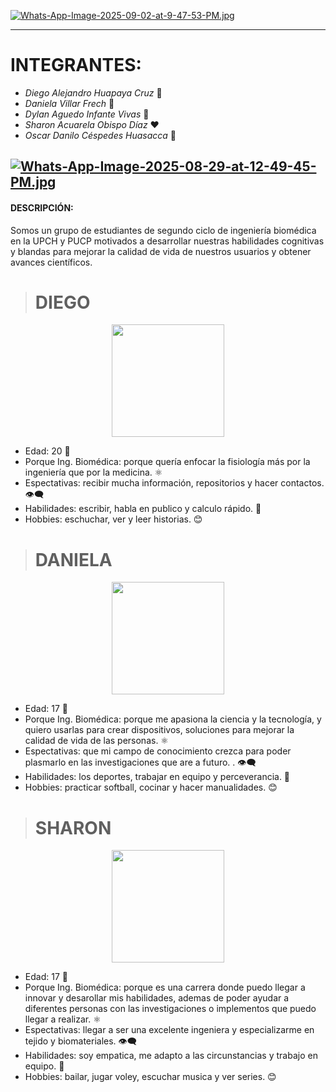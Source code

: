 [![Whats-App-Image-2025-09-02-at-9-47-53-PM.jpg](https://i.postimg.cc/TP9jrYJr/Whats-App-Image-2025-09-02-at-9-47-53-PM.jpg)](https://postimg.cc/06zJvv3Q)

------------
#  **INTEGRANTES:**
- _Diego Alejandro Huapaya Cruz_ 💜
- _Daniela Villar Frech_ 💙
- _Dylan Aguedo Infante Vivas_ 💚
- _Sharon Acuarela Obispo Díaz_ ❤️
- _Oscar Danilo Céspedes Huasacca_ 🧡

[![Whats-App-Image-2025-08-29-at-12-49-45-PM.jpg](https://i.postimg.cc/hvxf12RH/Whats-App-Image-2025-08-29-at-12-49-45-PM.jpg)](https://postimg.cc/tnqqXtT5)
------------
#### **DESCRIPCIÓN:**
Somos un grupo de estudiantes de segundo ciclo de ingeniería biomédica en la UPCH y PUCP motivados a desarrollar nuestras habilidades cognitivas y blandas para mejorar la calidad de vida de nuestros usuarios y obtener avances científicos.

> # DIEGO
<p align="center">
  <img src="https://i.postimg.cc/Fzd9QprD/240b44f1-7a51-4739-b3fe-c7dbcb2c6ffd.jpg" width="180">
</p>

- Edad: 20 🧮
- Porque Ing. Biomédica: porque quería enfocar la fisiología más por la ingeniería que por la medicina. ⚛️
- Espectativas: recibir mucha información, repositorios y hacer contactos. 👁️‍🗨️
- Habilidades: escribir, habla en publico y calculo rápido. 🏅
- Hobbies: eschuchar, ver y leer historias. 😊

> # DANIELA
<p align="center">
  <img src="https://i.postimg.cc/44Lp7WT8/3b212691-fe0b-4f50-ab03-9eb5e0b81c41.jpg" width="180">
</p>

- Edad: 17 🧮
- Porque Ing. Biomédica: porque me apasiona la ciencia y la tecnología, y quiero usarlas para crear dispositivos, soluciones para mejorar la calidad de vida de las personas. ⚛️
- Espectativas: que mi campo de conocimiento crezca para poder plasmarlo en las investigaciones que are a futuro. . 👁️‍🗨️
- Habilidades: los deportes, trabajar en equipo y perceverancia. 🏅
- Hobbies: practicar softball, cocinar y hacer manualidades. 😊

> # SHARON
<p align="center">
  <img src="https://i.postimg.cc/t4y9RTPj/9b77f1d9-9d4e-4924-8ef2-81864c0925a3.jpg" width="180">
</p>

- Edad: 17 🧮
- Porque Ing. Biomédica: porque es una carrera donde puedo llegar a innovar y desarollar mis habilidades, ademas de poder ayudar a diferentes personas con las investigaciones o implementos que puedo llegar a realizar. ⚛️
- Espectativas: llegar a ser una excelente ingeniera y especializarme en tejido y biomateriales. 👁️‍🗨️
- Habilidades: soy empatica, me adapto a las circunstancias y trabajo en equipo. 🏅
- Hobbies: bailar, jugar voley, escuchar musica y ver series. 😊
